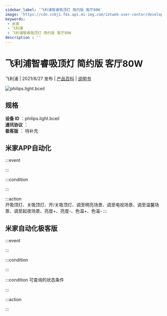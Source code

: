 ```yaml
---
sidebar_label: '飞利浦智睿吸顶灯 简约版 客厅80W'
image: 'https://cdn.cnbj1.fds.api.mi-img.com/iotweb-user-center/developer_1679048028973yUpm8R7d.png?GalaxyAccessKeyId=AKVGLQWBOVIRQ3XLEW&Expires=9223372036854775807&Signature=jO4i8rKSeTRazzcqh/c1Z/5aWJc='
keywords: 
 - 米家
 - 飞利浦
 - 飞利浦智睿吸顶灯 简约版 客厅80W
description : ''
---
```

# 飞利浦智睿吸顶灯 简约版 客厅80W

飞利浦 | 2021/8/27 发布 | [产品百科](https://home.mi.com/webapp/content/baike/product/index.html?model=philips.light.bceil/) | [说明书](https://home.mi.com/views/introduction.html?model=philips.light.bceil&region=cn)

![philips.light.bceil](https://cdn.cnbj1.fds.api.mi-img.com/iotweb-user-center/developer_1679048028973yUpm8R7d.png?GalaxyAccessKeyId=AKVGLQWBOVIRQ3XLEW&Expires=9223372036854775807&Signature=jO4i8rKSeTRazzcqh/c1Z/5aWJc=)

## 规格  
> 
**设备 ID** ：philips.light.bceil  
**通讯协议** ：  
**极客版**  ： 待补充 


## 米家APP自动化  

:::event  

:::

:::condition  

:::

:::action   
开吸顶灯、关吸顶灯、开/关吸顶灯、调至明亮场景、调至电视场景、调至温馨场景、调至起夜场景、亮度+、亮度-、色温+、色温-
:::

## 米家自动化极客版  

:::event  

:::

:::condition  

:::

:::condition 可查询的状态条件  

:::

:::action  

:::

        
